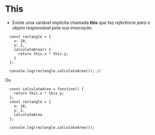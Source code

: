 # This

- Existe uma variável implícita chamada **this** que faz *referência para o objeto responsável pela sua invocação*.

```
  const rectangle = {
    x: 10,
    y: 2,
    calculateArea() {
      return this.x * this.y;
    }
  };
  
  console.log(rectangle.calculateArea()); // 
```

Ou

```
  const calculateArea = function() {
    return this.x * this.y;
  };
  const rectangle = {
    x: 10,
    y: 2,
    calculateArea
  };
  
  console.log(rectangle.calculateArea()); 
```